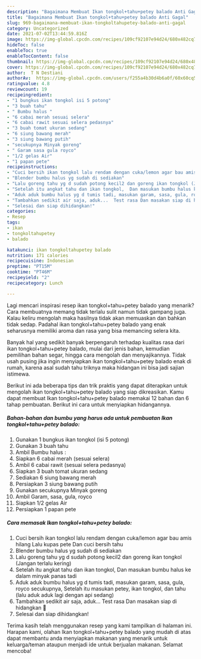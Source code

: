 ```yaml
---
description: "Bagaimana Membuat Ikan tongkol+tahu+petey balado Anti Gagal"
title: "Bagaimana Membuat Ikan tongkol+tahu+petey balado Anti Gagal"
slug: 969-bagaimana-membuat-ikan-tongkoltahupetey-balado-anti-gagal
category: Uncategorized
date: 2021-07-02T13:44:59.816Z
image: https://img-global.cpcdn.com/recipes/109cf92107e94d24/680x482cq70/ikan-tongkoltahupetey-balado-foto-resep-utama.jpg
hideToc: false
enableToc: true
enableTocContent: false
thumbnail: https://img-global.cpcdn.com/recipes/109cf92107e94d24/680x482cq70/ikan-tongkoltahupetey-balado-foto-resep-utama.jpg
cover: https://img-global.cpcdn.com/recipes/109cf92107e94d24/680x482cq70/ikan-tongkoltahupetey-balado-foto-resep-utama.jpg
author:  T N Destiani
authorAv:  https://img-global.cpcdn.com/users/f255a4b30d4b6a0f/60x60cq50/avatar.jpg
ratingvalue: 4.8
reviewcount: 19
recipeingredient:
- "1 bungkus ikan tongkol isi 5 potong"
- "3 buah tahu"
- " Bumbu halus "
- "6 cabai merah sesuai selera"
- "6 cabai rawit sesuai selera pedasnya"
- "3 buah tomat ukuran sedang"
- "6 siung bawang merah"
- "3 siung bawang putih"
- "secukupnya Minyak goreng"
- " Garam sasa gula royco"
- "1/2 gelas Air"
- "1 papan pete"
recipeinstructions:
- "Cuci bersih ikan tongkol lalu rendam dengan cuka/lemon agar bau amis hilang Lalu kupas pete Dan cuci bersih tahu"
- "Blender bumbu halus yg sudah di sediakan"
- "Lalu goreng tahu yg d sudah potong kecil2 dan goreng ikan tongkol (Jangan terlalu kering)"
- "Setelah itu angkat tahu dan ikan tongkol,  Dan masukan bumbu halus ke dalam minyak panas tadi"
- "Aduk aduk bumbu halus yg d tumis tadi, masukan garam, sasa, gula, royco secukupnya,  Setelah itu masukan petey, ikan tongkol, dan tahu (lalu aduk aduk lagi dengan api sedang)"
- "Tambahkan sedikit air saja, aduk...  Test rasa Dan masakan siap di hidangkan 🥰"
- "Selesai dan siap dihidangkan!"
categories:
- Resep
tags:
- ikan
- tongkoltahupetey
- balado

katakunci: ikan tongkoltahupetey balado 
nutrition: 171 calories
recipecuisine: Indonesian
preptime: "PT15M"
cooktime: "PT46M"
recipeyield: "2"
recipecategory: Lunch

---
```



Lagi mencari inspirasi resep ikan tongkol+tahu+petey balado yang menarik? Cara membuatnya memang tidak terlalu sulit namun tidak gampang juga. Kalau keliru mengolah maka hasilnya tidak akan memuaskan dan bahkan tidak sedap. Padahal ikan tongkol+tahu+petey balado yang enak seharusnya memiliki aroma dan rasa yang bisa memancing selera kita.


Banyak hal yang sedikit banyak berpengaruh terhadap kualitas rasa dari ikan tongkol+tahu+petey balado, mulai dari jenis bahan, kemudian pemilihan bahan segar, hingga cara mengolah dan menyajikannya. Tidak usah pusing jika ingin menyiapkan ikan tongkol+tahu+petey balado enak di rumah, karena asal sudah tahu triknya maka hidangan ini bisa jadi sajian istimewa.




Berikut ini ada beberapa tips dan trik praktis yang dapat diterapkan untuk mengolah ikan tongkol+tahu+petey balado yang siap dikreasikan. Kamu dapat membuat Ikan tongkol+tahu+petey balado memakai 12 bahan dan 6 tahap pembuatan. Berikut ini cara untuk menyiapkan hidangannya.

<!--inarticleads1-->

##### Bahan-bahan dan bumbu yang harus ada untuk pembuatan Ikan tongkol+tahu+petey balado:

1. Gunakan 1 bungkus ikan tongkol (isi 5 potong)
1. Gunakan 3 buah tahu
1. Ambil  Bumbu halus :
1. Siapkan 6 cabai merah (sesuai selera)
1. Ambil 6 cabai rawit (sesuai selera pedasnya)
1. Siapkan 3 buah tomat ukuran sedang
1. Sediakan 6 siung bawang merah
1. Persiapkan 3 siung bawang putih
1. Gunakan secukupnya Minyak goreng
1. Ambil  Garam, sasa, gula, royco
1. Siapkan 1/2 gelas Air
1. Persiapkan 1 papan pete




<!--inarticleads2-->

##### Cara memasak Ikan tongkol+tahu+petey balado:

1. Cuci bersih ikan tongkol lalu rendam dengan cuka/lemon agar bau amis hilang Lalu kupas pete Dan cuci bersih tahu
1. Blender bumbu halus yg sudah di sediakan
1. Lalu goreng tahu yg d sudah potong kecil2 dan goreng ikan tongkol (Jangan terlalu kering)
1. Setelah itu angkat tahu dan ikan tongkol,  Dan masukan bumbu halus ke dalam minyak panas tadi
1. Aduk aduk bumbu halus yg d tumis tadi, masukan garam, sasa, gula, royco secukupnya,  Setelah itu masukan petey, ikan tongkol, dan tahu (lalu aduk aduk lagi dengan api sedang)
1. Tambahkan sedikit air saja, aduk...  Test rasa Dan masakan siap di hidangkan 🥰
1. Selesai dan siap dihidangkan!



Terima kasih telah menggunakan resep yang kami tampilkan di halaman ini. Harapan kami, olahan Ikan tongkol+tahu+petey balado yang mudah di atas dapat membantu anda menyiapkan makanan yang menarik untuk keluarga/teman ataupun menjadi ide untuk berjualan makanan. Selamat mencoba!
